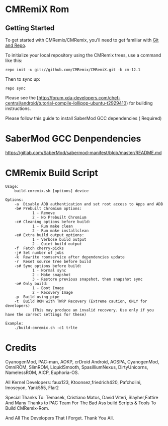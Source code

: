 CMRemiX Rom
===========

Getting Started
---------------

To get started with CMRemix/CMRemix, you'll need to get
familiar with [Git and Repo](http://source.android.com/source/using-repo.html).

To initialize your local repository using the CMRemix trees, use a command like this:

    repo init -u git://github.com/CMRemix/CMRemiX.git -b cm-12.1

Then to sync up:

    repo sync

Please see the [http://forum.xda-developers.com/chef-central/android/tutorial-compile-lollipop-ubuntu-t2929410) for building instructions.

Please follow this guide to install SaberMod GCC dependencies ( Required)

SaberMod GCC Denpendencies
==========================

https://gitlab.com/SaberMod/sabermod-manifest/blob/master/README.md


CMRemix Build Script
====================

    Usage:
        build-cmremix.sh [options] device

    Options:
        -a  Disable ADB authentication and set root access to Apps and ADB
        -b# Prebuilt Chromium options:
                1 - Remove
                2 - No Prebuilt Chromium
        -c# Cleaning options before build:
                1 - Run make clean
                2 - Run make installclean
        -e# Extra build output options:
                1 - Verbose build output
                2 - Quiet build output
        -f  Fetch cherry-picks
        -j# Set number of jobs
        -k  Rewrite roomservice after dependencies update
        -r  Reset source tree before build
        -s# Sync options before build:
                1 - Normal sync
                2 - Make snapshot
                3 - Restore previous snapshot, then snapshot sync
        -o# Only build:
                1 - Boot Image
                2 - Recovery Image
        -p  Build using pipe
        -t  Build ROM with TWRP Recovery (Extreme caution, ONLY for developers)
                (This may produce an invalid recovery. Use only if you have the correct settings for these)

    Example:
        ./build-cmremix.sh -c1 trlte


Credits 
========

CyanogenMod, PAC-man, AOKP, crDroid Android, AOSPA, CyanogenMod, OmniROM, SlimROM, LiquidSmooth, SpasilliumNexus, DirtyUnicorns, NamelessROM, AICP, Euphoria-OS.

All Kernel Developers: faux123, Ktoonsez,friedrich420, Pafcholini, Imoseyon, Yank555, Flar2

Special Thanks To: Temasek, Cristiano Matos, David Viteri, Slayher,Fattire And Many Thanks to PAC Team For The Bad Ass build Scripts & Tools To Build CMRemix-Rom.

And All The Developers That I Forget. Thank You All.
